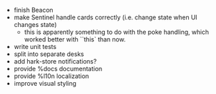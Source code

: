 - finish Beacon
- make Sentinel handle cards correctly (i.e. change state when UI changes state)
  - this is apparently something to do with the poke handling, which worked better with ``this` than now.
- write unit tests
- split into separate desks
- add hark-store notifications?
- provide %docs documentation
- provide %l10n localization
- improve visual styling
